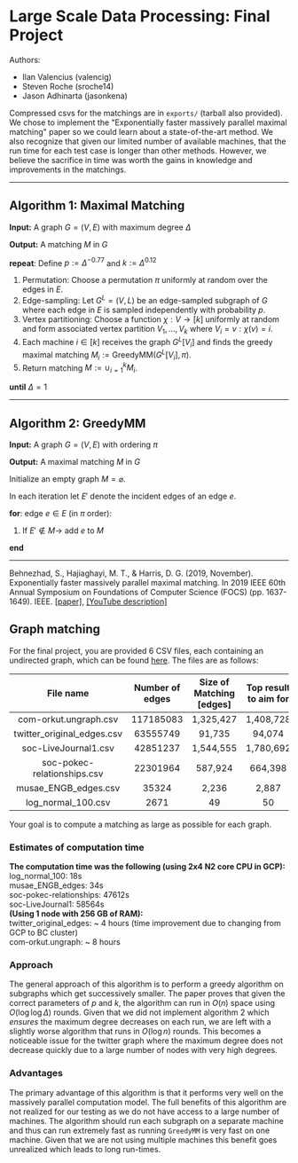 # Large Scale Data Processing: Final Project
Authors:
- Ilan Valencius (valencig)
- Steven Roche (sroche14)
- Jason Adhinarta (jasonkena)

Compressed csvs for the matchings are in `exports/` (tarball also provided). We chose to implement the "Exponentially faster massively parallel maximal matching" paper so we could learn about a state-of-the-art method. We also recognize that given our limited number of available machines, that the run time for each test case is longer than other methods. However, we believe the sacrifice in time was worth the gains in knowledge and improvements in the matchings.

---
__Algorithm 1__:  Maximal Matching
---

__Input:__ A graph $G = (V, E)$ with maximum degree $\Delta$

__Output:__ A matching $M$ in $G$

__repeat__: Define $p:=\Delta^{-0.77}$ and $k := \Delta^{0.12}$
  
  1. Permutation: Choose a permutation $\pi$ uniformly at random over the edges in $E$.
  2. Edge-sampling: Let $G^L=(V,L)$ be an edge-sampled subgraph of $G$ where each edge in $E$ is sampled independently with probability $p$.
  3. Vertex partitioning: Choose a function $\chi: V \to [k]$ uniformly at random and form associated vertex partition $V_1,...,V_k$ where $V_i = {v: \chi(v) = i}$.
  4. Each machine $i \in [k]$ receives the graph $G^L[V_i]$ and finds the greedy maximal matching $M_i := \text{GreedyMM}(G^L[V_i], \pi)$.
  5. Return matching $M := \cup^{k}_{i=1} M_i$.

__until__ $\Delta=1$

---
__Algorithm 2__:  GreedyMM
---

__Input:__ A graph $G = (V, E)$ with ordering $\pi$

__Output:__ A maximal matching $M$ in $G$

Initialize an empty graph $M = \varnothing$.

In each iteration let $E'$ denote the incident edges of an edge $e$.

__for__: edge $e \in E$ (in $\pi$ order):

  1. If $E' \notin M \to$ add $e$ to $M$

__end__

---
Behnezhad, S., Hajiaghayi, M. T., & Harris, D. G. (2019, November). Exponentially faster massively parallel maximal matching. In 2019 IEEE 60th Annual Symposium on Foundations of Computer Science (FOCS) (pp. 1637-1649). IEEE. [[paper]](https://arxiv.org/pdf/1901.03744.pdf), [[YouTube description]](https://www.youtube.com/watch?v=axtF2JlRj6k)


## Graph matching
For the final project, you are provided 6 CSV files, each containing an undirected graph, which can be found [here](https://drive.google.com/file/d/1khb-PXodUl82htpyWLMGGNrx-IzC55w8/view?usp=sharing). The files are as follows:  

|          File name          | Number of edges | Size of Matching [edges] | Top result to aim for | Rounds |
| :-------------------------: | :-------------: | :----------------------: | :-------------------: | :----: |
|    com-orkut.ungraph.csv    |    117185083    |        1,325,427         |       1,408,728       |   43   |
| twitter_original_edges.csv  |    63555749     |          91,735          |        94,074         |  157   |
|    soc-LiveJournal1.csv     |    42851237     |        1,544,555         |       1,780,692       |   38   |
| soc-pokec-relationships.csv |    22301964     |         587,924          |        664,398        |   26   |
|    musae_ENGB_edges.csv     |      35324      |          2,236           |         2,887         |   14   |
|     log_normal_100.csv      |      2671       |            49            |          50           |   8    |


Your goal is to compute a matching as large as possible for each graph. 

### Estimates of computation time
<b>The computation time was the following (using 2x4 N2 core CPU in GCP): </b> <br />
log_normal_100: 18s <br />
musae_ENGB_edges: 34s <br />
soc-pokec-relationships: 47612s <br />
soc-LiveJournal1: 58564s <br />
<b>(Using 1 node with 256 GB of RAM):</b> <br />
twitter_original_edges: ~ 4 hours (time improvement due to changing from GCP to BC cluster) <br />
com-orkut.ungraph: ~ 8 hours <br />

### Approach
The general approach of this algorithm is to perform a greedy algorithm on subgraphs which get successively smaller. The paper proves that given the correct parameters of $p$ and $k$, the algorithm can run in $O(n)$ space using $O(\log \log \Delta)$ rounds. Given that we did not implement algorithm 2 which _ensures_ the maximum degree decreases on each run, we are left with a slightly worse algorithm that runs in $O(\log n)$ rounds. This becomes a noticeable issue for the twitter graph where the maximum degree does not decrease quickly due to a large number of nodes with very high degrees.

### Advantages
The primary advantage of this algorithm is that it performs very well on the massively parallel computation model. The full benefits of this algorithm are not realized for our testing as we do not have access to a large number of machines. The algorithm should run each subgraph on a separate machine and thus can run extremely fast as running `GreedyMM` is very fast on one machine. Given that we are not using multiple machines this benefit goes unrealized which leads to long run-times.
